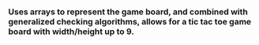 ### Uses arrays to represent the game board, and combined with generalized checking algorithms, allows for a tic tac toe game board with width/height up to 9.
